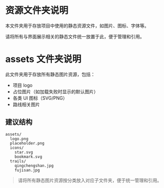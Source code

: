 # 资源文件夹说明

本文件夹用于存放项目中使用的静态资源文件，如图片、图标、字体等。

请将所有与界面展示相关的静态文件统一放置于此，便于管理和引用。

# assets 文件夹说明

此文件夹用于存放所有静态图片资源，包括：
- 项目 logo
- 占位图片（如加载失败时显示的默认图片）
- 各类 UI 图标（SVG/PNG）
- 路线相关图片

## 建议结构

```
assets/
  logo.png
  placeholder.png
  icons/
    star.svg
    bookmark.svg
  trails/
    qingchengshan.jpg
    fujisan.jpg
```

> 请将所有静态图片资源按分类放入对应子文件夹，便于统一管理和引用。 
